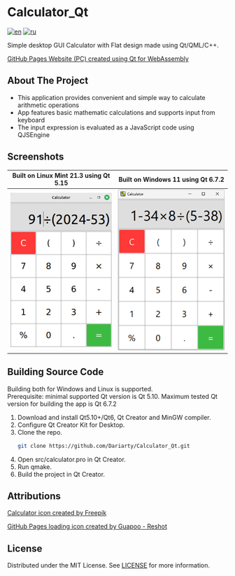 # Calculator_Qt

[![en](https://img.shields.io/badge/lang-en-blue.svg)](https://github.com/Dariarty/Calculator_Qt/blob/main/README.md)
[![ru](https://img.shields.io/badge/lang-ru-red.svg)](https://github.com/Dariarty/Calculator_Qt/blob/main/README.ru.md)

Simple desktop GUI Calculator with Flat design made using Qt/QML/C++.

<a href="https://dariarty.github.io/Calculator_Qt/" title="GitHub Pages link">GitHub Pages Website (PC) created using Qt for WebAssembly</a>

## About The Project

* This application provides convenient and simple way to calculate arithmetic operations
* App features basic mathematic calculations and supports input from keyboard
* The input expression is evaluated as a JavaScript code using QJSEngine

## Screenshots

| Built on Linux Mint 21.3 using Qt 5.15 | Built on Windows 11 using Qt 6.7.2 |
| --- | --- |
![alt text](assets/screenshot_linuxmint.png) | ![alt text](assets/screenshot_windows11.png)

## Building Source Code
Building both for Windows and Linux is supported. </br>
Prerequisite: minimal supported Qt version is Qt 5.10. Maximum tested Qt version for building the app is Qt 6.7.2 </br>
1.  Download and install Qt5.10+/Qt6, Qt Creator and MinGW compiler.</br>
2.  Configure Qt Creator Kit for Desktop. </br>
3.  Clone the repo.
     ```sh
     git clone https://github.com/Dariarty/Calculator_Qt.git
     ```
4.  Open src/calculator.pro in Qt Creator.</br>
5.  Run qmake.</br>
5.  Build the project in Qt Creator.</br>

## Attributions

<a href="https://www.freepik.com/icon/calculator_951692#fromView=keyword&page=1&position=34&uuid=3d0c9de7-5eeb-4d4d-b4d3-89a9b932a649" title="app icon">Calculator icon created by Freepik</a>

<a href="https://www.reshot.com/free-svg-icons/item/calculator-D8AUTM5VCQ/" title="gh-pages loading icon">GitHub Pages loading icon created by Guapoo - Reshot</a>

## License

Distributed under the MIT License. See [LICENSE](LICENSE) for more information.
